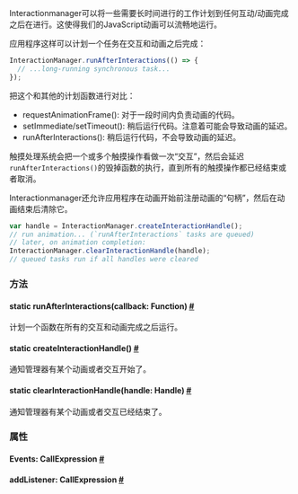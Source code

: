 Interactionmanager可以将一些需要长时间进行的工作计划到任何互动/动画完成之后在进行。这使得我们的JavaScript动画可以流畅地运行。

应用程序这样可以计划一个任务在交互和动画之后完成：

```javascript
InteractionManager.runAfterInteractions(() => {
  // ...long-running synchronous task...
});
```

把这个和其他的计划函数进行对比：

* requestAnimationFrame(): 对于一段时间内负责动画的代码。
* setImmediate/setTimeout(): 稍后运行代码。注意着可能会导致动画的延迟。
* runAfterInteractions(): 稍后运行代码，不会导致动画的延迟。

触摸处理系统会把一个或多个触摸操作看做一次“交互”，然后会延迟`runAfterInteractions()`的毁掉函数的执行，直到所有的触摸操作都已经结束或者取消。

Interactionmanager还允许应用程序在动画开始前注册动画的“句柄”，然后在动画结束后清除它。

```javascript
var handle = InteractionManager.createInteractionHandle();
// run animation... (`runAfterInteractions` tasks are queued)
// later, on animation completion:
InteractionManager.clearInteractionHandle(handle);
// queued tasks run if all handles were cleared
```

### 方法

<div class="props">
	<div class="prop">
		<h4 class="propTitle"><a class="anchor" name="runafterinteractions"></a><span class="propType">static </span>runAfterInteractions<span class="propType">(callback: Function)</span> <a class="hash-link" href="#runafterinteractions">#</a></h4>
		<div><p>计划一个函数在所有的交互和动画完成之后运行。</p></div>
	</div>
	<div class="prop">
		<h4 class="propTitle"><a class="anchor" name="createinteractionhandle"></a><span class="propType">static </span>createInteractionHandle<span class="propType">()</span> <a class="hash-link" href="#createinteractionhandle">#</a></h4>
		<div><p>通知管理器有某个动画或者交互开始了。</p></div>
	</div>
	<div class="prop">
		<h4 class="propTitle"><a class="anchor" name="clearinteractionhandle"></a><span class="propType">static </span>clearInteractionHandle<span class="propType">(handle: Handle)</span> <a class="hash-link" href="#clearinteractionhandle">#</a></h4>
		<div><p>通知管理器有某个动画或者交互已经结束了。</p></div>
	</div>
</div>

### 属性

<div class="props">
	<div class="prop"><h4 class="propTitle"><a class="anchor" name="events"></a>Events<span class="propType">: CallExpression</span> <a class="hash-link" href="#events">#</a></h4></div>
	<div class="prop"><h4 class="propTitle"><a class="anchor" name="addlistener"></a>addListener<span class="propType">: CallExpression</span> <a class="hash-link" href="#addlistener">#</a></h4></div>
</div>
